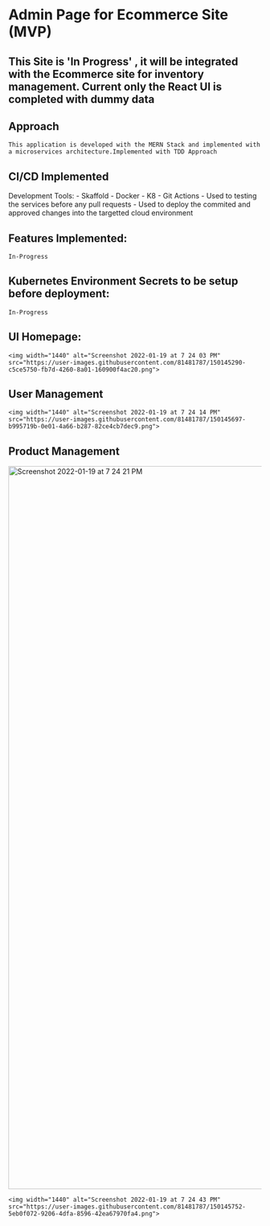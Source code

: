 # Admin Page for Ecommerce Site (MVP) <In Progress>


## This Site is 'In Progress' , it will be integrated with the Ecommerce site for inventory management. Current only the React UI is completed with dummy data
    
## Approach
    This application is developed with the MERN Stack and implemented with a microservices architecture.Implemented with TDD Approach

## CI/CD Implemented
  Development Tools:
    - Skaffold 
    - Docker
    - K8
    - Git Actions
        -   Used to testing the services before any pull requests
        -   Used to deploy the commited and approved changes into the targetted cloud environment

## Features Implemented:
    In-Progress

## Kubernetes Environment Secrets to be setup before deployment:
    In-Progress


## UI Homepage:
    <img width="1440" alt="Screenshot 2022-01-19 at 7 24 03 PM" src="https://user-images.githubusercontent.com/81481787/150145290-c5ce5750-fb7d-4260-8a01-160900f4ac20.png">
    
## User Management
    <img width="1440" alt="Screenshot 2022-01-19 at 7 24 14 PM" src="https://user-images.githubusercontent.com/81481787/150145697-b995719b-0e01-4a66-b287-82ce4cb7dec9.png">

## Product Management
   <img width="1440" alt="Screenshot 2022-01-19 at 7 24 21 PM" src="https://user-images.githubusercontent.com/81481787/150145735-a04f9839-9c21-4519-934e-b78ba6cb824d.png">

    <img width="1440" alt="Screenshot 2022-01-19 at 7 24 43 PM" src="https://user-images.githubusercontent.com/81481787/150145752-5eb0f072-9206-4dfa-8596-42ea67970fa4.png">

    

